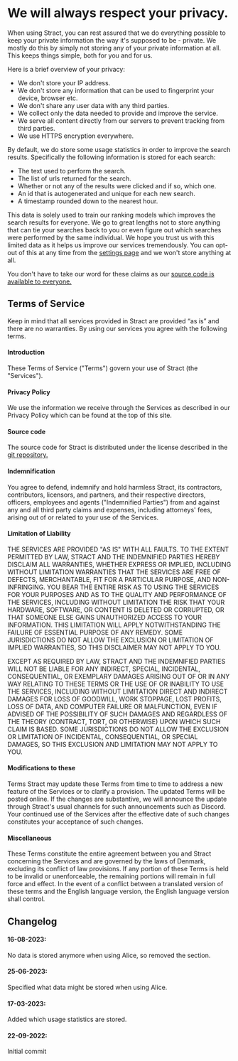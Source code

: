 # We will always respect your privacy.

When using Stract, you can rest assured that we do everything
possible to keep your private information the way it's supposed to be - private.
We mostly do this by simply not storing any of your private information at all.
This keeps things simple, both for you and for us.

Here is a brief overview of your privacy:

- We don't store your IP address.
- We don't store any information that can be used to fingerprint your device,
  browser etc.
- We don't share any user data with any third parties.
- We collect only the data needed to provide and improve the service.
- We serve all content directly from our servers to prevent tracking from third
  parties.
- We use HTTPS encryption everywhere.

By default, we do store some usage statistics in order to improve the search
results. Specifically the following information is stored for each search:

- The text used to perform the search.
- The list of urls returned for the search.
- Whether or not any of the results were clicked and if so, which one.
- An id that is autogenerated and unique for each new search.
- A timestamp rounded down to the nearest hour.

This data is solely used to train our ranking models which improves the search
results for everyone. We go to great lengths not to store anything that can tie
your searches back to you or even figure out which searches were performed by
the same individual. We hope you trust us with this limited data as it helps us
improve our services tremendously. You can opt-out of this at any time from the
[settings page](/settings/privacy) and we won't store anything at all.

You don't have to take our word for these claims as our
[source code is available to everyone.](https://github.com/StractOrg/stract)

## Terms of Service

Keep in mind that all services provided in Stract are provided “as is” and there
are no warranties. By using our services you agree with the following terms.

#### Introduction

These Terms of Service ("Terms") govern your use of Stract (the "Services").

#### Privacy Policy

We use the information we receive through the Services as described in our
Privacy Policy which can be found at the top of this site.

#### Source code

The source code for Stract is distributed under the license described in the
[git repository.](https://github.com/StractOrg/Stract/blob/main/LICENSE.md)

#### Indemnification

You agree to defend, indemnify and hold harmless Stract, its contractors,
contributors, licensors, and partners, and their respective directors, officers,
employees and agents ("Indemnified Parties") from and against any and all third
party claims and expenses, including attorneys' fees, arising out of or related
to your use of the Services.

#### Limitation of Liability

THE SERVICES ARE PROVIDED "AS IS" WITH ALL FAULTS. TO THE EXTENT PERMITTED BY LAW,
STRACT AND THE INDEMNIFIED PARTIES HEREBY DISCLAIM ALL WARRANTIES, WHETHER EXPRESS OR IMPLIED,
INCLUDING WITHOUT LIMITATION WARRANTIES THAT THE SERVICES ARE FREE OF DEFECTS, MERCHANTABLE, 
FIT FOR A PARTICULAR PURPOSE, AND NON-INFRINGING. YOU BEAR THE ENTIRE RISK AS TO USING THE
SERVICES FOR YOUR PURPOSES AND AS TO THE QUALITY AND PERFORMANCE OF THE SERVICES, INCLUDING
WITHOUT LIMITATION THE RISK THAT YOUR HARDWARE, SOFTWARE, OR CONTENT IS DELETED OR CORRUPTED,
OR THAT SOMEONE ELSE GAINS UNAUTHORIZED ACCESS TO YOUR INFORMATION.
THIS LIMITATION WILL APPLY NOTWITHSTANDING THE FAILURE OF ESSENTIAL PURPOSE OF ANY REMEDY.
SOME JURISDICTIONS DO NOT ALLOW THE EXCLUSION OR LIMITATION
OF IMPLIED WARRANTIES, SO THIS DISCLAIMER MAY NOT APPLY TO YOU.

EXCEPT AS REQUIRED BY LAW, STRACT AND THE INDEMNIFIED PARTIES WILL NOT BE LIABLE FOR ANY 
INDIRECT, SPECIAL, INCIDENTAL, CONSEQUENTIAL, OR EXEMPLARY DAMAGES ARISING OUT OF OR IN 
ANY WAY RELATING TO THESE TERMS OR THE USE OF OR INABILITY TO USE THE SERVICES, INCLUDING 
WITHOUT LIMITATION DIRECT AND INDIRECT DAMAGES FOR LOSS OF GOODWILL, WORK STOPPAGE, LOST 
PROFITS, LOSS OF DATA, AND COMPUTER FAILURE OR MALFUNCTION, EVEN IF ADVISED OF THE POSSIBILITY 
OF SUCH DAMAGES AND REGARDLESS OF THE THEORY (CONTRACT, TORT, OR OTHERWISE) UPON WHICH SUCH 
CLAIM IS BASED. SOME JURISDICTIONS DO NOT ALLOW THE EXCLUSION OR LIMITATION OF INCIDENTAL,
CONSEQUENTIAL, OR SPECIAL DAMAGES, SO THIS EXCLUSION AND LIMITATION MAY NOT APPLY TO YOU.

#### Modifications to these

Terms Stract may update these Terms from time to time to address a new feature
of the Services or to clarify a provision. The updated Terms will be posted
online. If the changes are substantive, we will announce the update through
Stract's usual channels for such announcements such as Discord. Your continued
use of the Services after the effective date of such changes constitutes your
acceptance of such changes.

#### Miscellaneous

These Terms constitute the entire agreement between you and Stract concerning
the Services and are governed by the laws of Denmark, excluding its conflict of
law provisions. If any portion of these Terms is held to be invalid or
unenforceable, the remaining portions will remain in full force and effect. In
the event of a conflict between a translated version of these terms and the
English language version, the English language version shall control.

## Changelog

#### 16-08-2023:

No data is stored anymore when using Alice, so removed the section.

#### 25-06-2023:

Specified what data might be stored when using Alice.

#### 17-03-2023:

Added which usage statistics are stored.

#### 22-09-2022:

Initial commit
